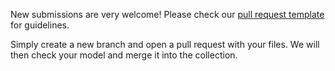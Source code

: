 New submissions are very welcome! Please check our [pull request template](.github/pull_request_template.md) for guidelines.

Simply create a new branch and open a pull request with your files. We will then check your model and merge it into the collection.
